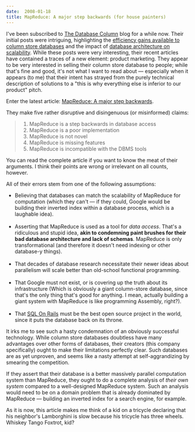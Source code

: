 ```yaml
---
date:  2008-01-18
title: MapReduce: A major step backwards (for house painters)
---
```

I've been subscribed to <a href="http://www.databasecolumn.com" rel="nofollow">The Database Column</a> blog for a while now.  Their initial posts were intriguing, highlighting the <a href="http://www.databasecolumn.com/2007/09/data-compression.html" rel="nofollow">efficiency gains available to column store databases</a> and the impact of <a href="http://www.databasecolumn.com/2007/10/database-parallelism-choices.html" rel="nofollow">database architecture on scalability</a>.  While these posts were very interesting, their recent articles have contained a traces of a new element: product marketing.  They appear to be very interested in selling their column store database to people; while that's fine and good, it's not what I want to read about &mdash; especially when it appears (to me) that their intent has strayed from the purely technical description of solutions to a "this is why everything else is inferior to our product" pitch.

Enter the latest article: <a href="http://www.databasecolumn.com/2008/01/mapreduce-a-major-step-back.html" rel="nofollow">MapReduce: A major step backwards</a>.

They make five rather disruptive and disingenuous (or misinformed) claims:
<blockquote>
  <ol>
    <li>MapReduce is a step backwards in database access</li>
    <li>MapReduce is a poor implementation</li>
    <li>MapReduce is not novel</li>
    <li>MapReduce is missing features</li>
    <li>MapReduce is incompatible with the DBMS tools</li>
</ol>
</blockquote>

You can read the complete article if you want to know the meat of their arguments.  I think their points are wrong or irrelevant on all counts, however.

All of their errors stem from one of the following assumptions:

<ul>
  <li>Believing that databases can match the scalability of MapReduce for computation (which they can't &mdash; if they could, Google would be building their inverted index within a database process, which is a laughable idea).<br /><br /></li>
  <li>Asserting that MapReduce is used as a tool for <em>data access</em>.  That's a ridiculous and stupid idea, <b>akin to condemning paint brushes for their bad database architecture and lack of schemas</b>.  MapReduce is only transformational (and therefore it doesn't need indexing or other database-y things).<br /><br /></li>
  <li>That decades of database research necessitate their newer ideas about parallelism will scale better than old-school functional programming.<br /><br /></li>
  <li>That Google must not exist, or is covering up the truth about its infrastructure (Which is obviously a giant column-store database, since that's the only thing that's good for anything. I mean, actually building a giant system with MapReduce is like programming Assembly, right?).<br /><br /></li>
  <li>That <a href="http://www2.sqlonrails.org/">SQL On Rails</a> must be the best open source project in the world, since it puts the database back on its throne.</li>
</ul>

It irks me to see such a hasty condemnation of an obviously successful technology.  While column store databases doubtless have many advantages over other forms of databases, their creators (this company specifically) ought to make their limitations perfectly clear.  Such databases are as yet unproven, and seems like a nasty attempt at self-aggrandizing by smearing the competition.

If they assert that their database is a better massively parallel computation system than MapReduce, they ought to do a complete analysis of <em>their own system</em> compared to a well-designed MapReduce system.  Such an analysis would need to be on a domain problem that is already dominated by MapReduce &mdash; building an inverted index for a search engine, for example.

As it is now, this article makes me think of a kid on a tricycle declaring that his neighbor's Lamborghini is slow because his tricycle has three wheels.  Whiskey Tango Foxtrot, kid?
